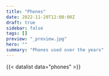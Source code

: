 ```yaml
---
title: "Phones"
date: 2022-11-20T12:00:00Z
draft: true
sidebar: false
tags: []
preview: "_preview.jpg"
hero: ""
summary: "Phones used over the years"
---
```


{{< datalist data="phones" >}}
